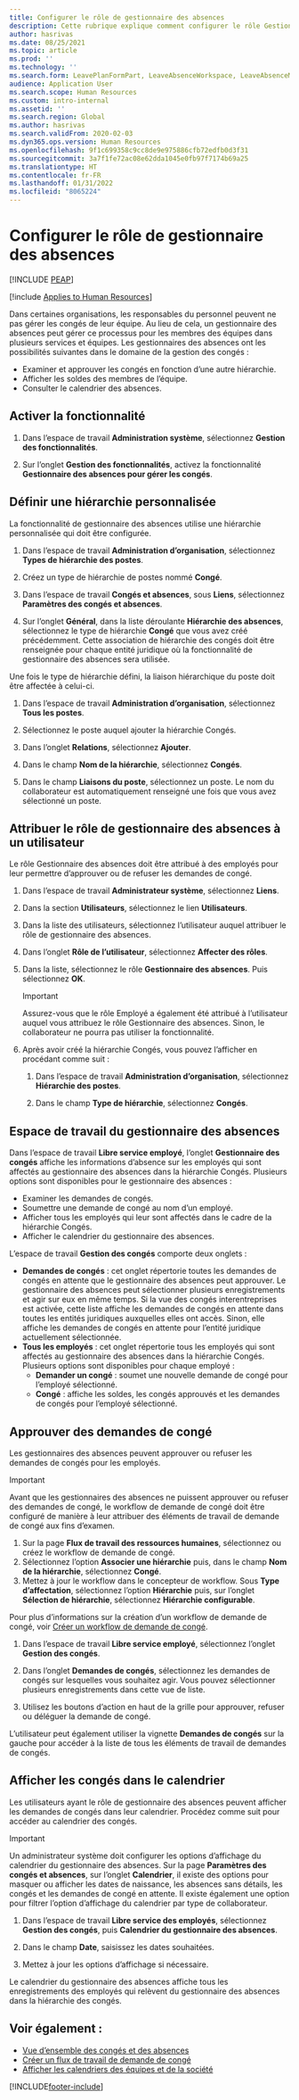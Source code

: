```yaml
---
title: Configurer le rôle de gestionnaire des absences
description: Cette rubrique explique comment configurer le rôle Gestionnaire des absences pour la gestion des congés des employés.
author: hasrivas
ms.date: 08/25/2021
ms.topic: article
ms.prod: ''
ms.technology: ''
ms.search.form: LeavePlanFormPart, LeaveAbsenceWorkspace, LeaveAbsenceManager
audience: Application User
ms.search.scope: Human Resources
ms.custom: intro-internal
ms.assetid: ''
ms.search.region: Global
ms.author: hasrivas
ms.search.validFrom: 2020-02-03
ms.dyn365.ops.version: Human Resources
ms.openlocfilehash: 9f1c699358c9cc8de9e975886cfb72edfb0d3f31
ms.sourcegitcommit: 3a7f1fe72ac08e62dda1045e0fb97f7174b69a25
ms.translationtype: HT
ms.contentlocale: fr-FR
ms.lasthandoff: 01/31/2022
ms.locfileid: "8065224"
---
```

# <a name="configure-the-absence-manager-role"></a>Configurer le rôle de gestionnaire des absences


[!INCLUDE [PEAP](../includes/peap-2.md)]

[!include [Applies to Human Resources](../includes/applies-to-hr.md)]

Dans certaines organisations, les responsables du personnel peuvent ne pas gérer les congés de leur équipe. Au lieu de cela, un gestionnaire des absences peut gérer ce processus pour les membres des équipes dans plusieurs services et équipes. Les gestionnaires des absences ont les possibilités suivantes dans le domaine de la gestion des congés :

- Examiner et approuver les congés en fonction d’une autre hiérarchie.
- Afficher les soldes des membres de l’équipe.
- Consulter le calendrier des absences.

## <a name="turn-on-the-feature"></a>Activer la fonctionnalité

1. Dans l’espace de travail **Administration système**, sélectionnez **Gestion des fonctionnalités**.

2. Sur l’onglet **Gestion des fonctionnalités**, activez la fonctionnalité **Gestionnaire des absences pour gérer les congés**.

## <a name="define-a-custom-hierarchy"></a>Définir une hiérarchie personnalisée

La fonctionnalité de gestionnaire des absences utilise une hiérarchie personnalisée qui doit être configurée.

1. Dans l’espace de travail **Administration d’organisation**, sélectionnez **Types de hiérarchie des postes**.

2. Créez un type de hiérarchie de postes nommé **Congé**.

3. Dans l’espace de travail **Congés et absences**, sous **Liens**, sélectionnez **Paramètres des congés et absences**.

4. Sur l’onglet **Général**, dans la liste déroulante **Hiérarchie des absences**, sélectionnez le type de hiérarchie **Congé** que vous avez créé précédemment. Cette association de hiérarchie des congés doit être renseignée pour chaque entité juridique où la fonctionnalité de gestionnaire des absences sera utilisée.

Une fois le type de hiérarchie défini, la liaison hiérarchique du poste doit être affectée à celui-ci.

1. Dans l’espace de travail **Administration d’organisation**, sélectionnez **Tous les postes**.

2. Sélectionnez le poste auquel ajouter la hiérarchie Congés.

3. Dans l’onglet **Relations**, sélectionnez **Ajouter**.

4. Dans le champ **Nom de la hiérarchie**, sélectionnez **Congés**.

5. Dans le champ **Liaisons du poste**, sélectionnez un poste. Le nom du collaborateur est automatiquement renseigné une fois que vous avez sélectionné un poste.

## <a name="assign-the-absence-manager-role-to-a-user"></a>Attribuer le rôle de gestionnaire des absences à un utilisateur

Le rôle Gestionnaire des absences doit être attribué à des employés pour leur permettre d’approuver ou de refuser les demandes de congé.

1. Dans l’espace de travail **Administrateur système**, sélectionnez **Liens**.

2. Dans la section **Utilisateurs**, sélectionnez le lien **Utilisateurs**.

3. Dans la liste des utilisateurs, sélectionnez l’utilisateur auquel attribuer le rôle de gestionnaire des absences.

4. Dans l’onglet **Rôle de l’utilisateur**, sélectionnez **Affecter des rôles**.

5. Dans la liste, sélectionnez le rôle **Gestionnaire des absences**. Puis sélectionnez **OK**.

    > [!IMPORTANT]
    > Assurez-vous que le rôle Employé a également été attribué à l’utilisateur auquel vous attribuez le rôle Gestionnaire des absences. Sinon, le collaborateur ne pourra pas utiliser la fonctionnalité.

6. Après avoir créé la hiérarchie Congés, vous pouvez l’afficher en procédant comme suit :

    1. Dans l’espace de travail **Administration d’organisation**, sélectionnez **Hiérarchie des postes**.
    
    2. Dans le champ **Type de hiérarchie**, sélectionnez **Congés**.

## <a name="absence-manager-workspace"></a>Espace de travail du gestionnaire des absences

Dans l’espace de travail **Libre service employé**, l’onglet **Gestionnaire des congés** affiche les informations d’absence sur les employés qui sont affectés au gestionnaire des absences dans la hiérarchie Congés. Plusieurs options sont disponibles pour le gestionnaire des absences : 
 - Examiner les demandes de congés.</br>
 - Soumettre une demande de congé au nom d’un employé.</br>
 - Afficher tous les employés qui leur sont affectés dans le cadre de la hiérarchie Congés.</br>
 - Afficher le calendrier du gestionnaire des absences.</br>

L’espace de travail **Gestion des congés** comporte deux onglets :
 - **Demandes de congés** : cet onglet répertorie toutes les demandes de congés en attente que le gestionnaire des absences peut approuver. Le gestionnaire des absences peut sélectionner plusieurs enregistrements et agir sur eux en même temps. Si la vue des congés interentreprises est activée, cette liste affiche les demandes de congés en attente dans toutes les entités juridiques auxquelles elles ont accès. Sinon, elle affiche les demandes de congés en attente pour l’entité juridique actuellement sélectionnée. </br>
 - **Tous les employés** : cet onglet répertorie tous les employés qui sont affectés au gestionnaire des absences dans la hiérarchie Congés. Plusieurs options sont disponibles pour chaque employé :
    - **Demander un congé** : soumet une nouvelle demande de congé pour l’employé sélectionné.</br>
    - **Congé** : affiche les soldes, les congés approuvés et les demandes de congés pour l’employé sélectionné.</br>

## <a name="approve-time-off-requests"></a>Approuver des demandes de congé

Les gestionnaires des absences peuvent approuver ou refuser les demandes de congés pour les employés. 

> [!IMPORTANT]
> Avant que les gestionnaires des absences ne puissent approuver ou refuser des demandes de congé, le workflow de demande de congé doit être configuré de manière à leur attribuer des éléments de travail de demande de congé aux fins d’examen.
>
> 1. Sur la page **Flux de travail des ressources humaines**, sélectionnez ou créez le workflow de demande de congé.
> 2. Sélectionnez l’option **Associer une hiérarchie** puis, dans le champ **Nom de la hiérarchie**, sélectionnez **Congé**.
> 3. Mettez à jour le workflow dans le concepteur de workflow. Sous **Type d’affectation**, sélectionnez l’option **Hiérarchie** puis, sur l’onglet **Sélection de hiérarchie**, sélectionnez **Hiérarchie configurable**.
>
> Pour plus d’informations sur la création d’un workflow de demande de congé, voir [Créer un workflow de demande de congé](hr-leave-and-absence-workflow.md).

1. Dans l’espace de travail **Libre service employé**, sélectionnez l’onglet **Gestion des congés**.

2. Dans l’onglet **Demandes de congés**, sélectionnez les demandes de congés sur lesquelles vous souhaitez agir. Vous pouvez sélectionner plusieurs enregistrements dans cette vue de liste.

3. Utilisez les boutons d’action en haut de la grille pour approuver, refuser ou déléguer la demande de congé. 

L’utilisateur peut également utiliser la vignette **Demandes de congés** sur la gauche pour accéder à la liste de tous les éléments de travail de demandes de congés. 

## <a name="view-time-off-in-the-calendar"></a>Afficher les congés dans le calendrier

Les utilisateurs ayant le rôle de gestionnaire des absences peuvent afficher les demandes de congés dans leur calendrier. Procédez comme suit pour accéder au calendrier des congés.

> [!IMPORTANT]
> Un administrateur système doit configurer les options d’affichage du calendrier du gestionnaire des absences. Sur la page **Paramètres des congés et absences**, sur l’onglet **Calendrier**, il existe des options pour masquer ou afficher les dates de naissance, les absences sans détails, les congés et les demandes de congé en attente. Il existe également une option pour filtrer l’option d’affichage du calendrier par type de collaborateur.

1. Dans l’espace de travail **Libre service des employés**, sélectionnez **Gestion des congés**, puis **Calendrier du gestionnaire des absences**.

2. Dans le champ **Date**, saisissez les dates souhaitées.

3. Mettez à jour les options d’affichage si nécessaire.

Le calendrier du gestionnaire des absences affiche tous les enregistrements des employés qui relèvent du gestionnaire des absences dans la hiérarchie des congés.

## <a name="see-also"></a>Voir également :

- [Vue d’ensemble des congés et des absences](hr-leave-and-absence-overview.md)
- [Créer un flux de travail de demande de congé](hr-leave-and-absence-workflow.md)
- [Afficher les calendriers des équipes et de la société](hr-employee-self-service-calendar.md)

[!INCLUDE[footer-include](../includes/footer-banner.md)]
